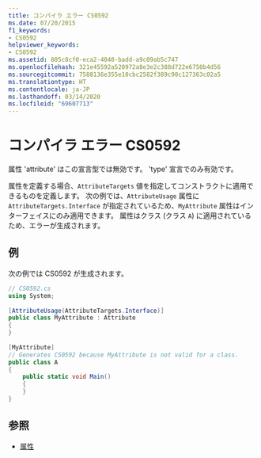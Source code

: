 ```yaml
---
title: コンパイラ エラー CS0592
ms.date: 07/20/2015
f1_keywords:
- CS0592
helpviewer_keywords:
- CS0592
ms.assetid: 805c8cf0-eca2-4040-badd-a9c09ab5c747
ms.openlocfilehash: 321e45592a520972a8e3e2c388d722e6750b4d56
ms.sourcegitcommit: 7588136e355e10cbc2582f389c90c127363c02a5
ms.translationtype: HT
ms.contentlocale: ja-JP
ms.lasthandoff: 03/14/2020
ms.locfileid: "69607713"
---
```

# <a name="compiler-error-cs0592"></a>コンパイラ エラー CS0592

属性 'attribute' はこの宣言型では無効です。 'type' 宣言でのみ有効です。  
  
 属性を定義する場合、`AttributeTargets` 値を指定してコンストラクトに適用できるものを定義します。 次の例では、`AttributeUsage` 属性に `AttributeTargets.Interface` が指定されているため、`MyAttribute` 属性はインターフェイスにのみ適用できます。 属性はクラス (クラス `A`) に適用されているため、エラーが生成されます。  
  
## <a name="example"></a>例

 次の例では CS0592 が生成されます。  

```csharp
// CS0592.cs  
using System;  
  
[AttributeUsage(AttributeTargets.Interface)]  
public class MyAttribute : Attribute
{  
}  
  
[MyAttribute]  
// Generates CS0592 because MyAttribute is not valid for a class.
public class A
{  
    public static void Main()  
    {  
    }  
}  
```

## <a name="see-also"></a>参照

- [属性](../../programming-guide/concepts/attributes/index.md)
